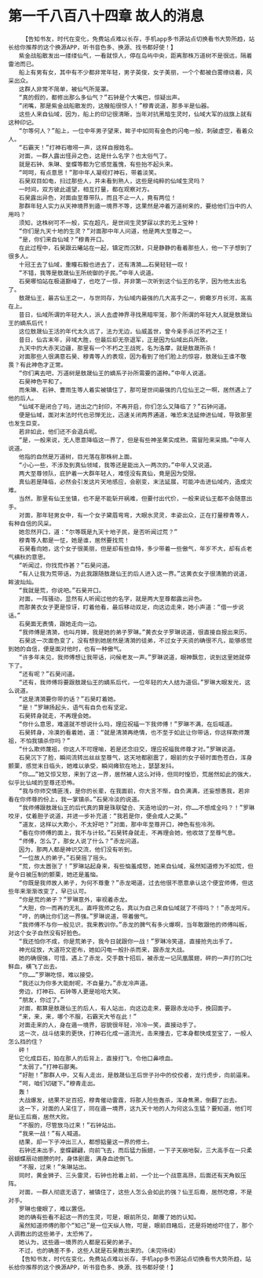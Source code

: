 # 第一千八百八十四章 故人的消息
        【告知书友，时代在变化，免费站点难以长存，手机app多书源站点切换看书大势所趋，站长给你推荐的这个换源APP，听书音色多、换源、找书都好使！】
       紫金战船散发出一缕缕仙气，一看就惊人，停在岛屿中央，距离那株万道树不是很远，隔着雷池而已。
       船上有男有女，其中有不少都非常年轻，男子英俊，女子美丽，一个个都被白雾缭绕着，风采出众。
       这群人非常不简单，被仙气所笼罩。
       “真的假的，都修出那么多仙气？”石钟是个大嘴巴，惊疑出声。
       “闭嘴，那是紫金战船散发的，这艘船很惊人！”穆青说道，那多半是仙器。
       这些人来自仙域，因为，船上的印记很清晰，当年对抗黑暗生灵时，仙域大军的战旗上就有这种印记。
       “尔等何人？”船上，一位中年男子望来，眸子中如同有金色的闪电一般，刺破虚空，看着众人。
       “石霸天！”打神石嗷唠一声，这样自报姓名。
       对面，一群人露出怪异之色，这是什么名字？也太俗气了。
       就是石钟、朱琳、皇蝶等都为它感觉羞愧，有些抬不起头来。
       “呵呵，有点意思！”那中年人凝视打神石，带着淡笑。
       石昊双目如电，扫过那些人，并未看到熟人，这些是纯粹的仙域生灵吗？
       一时间，双方彼此遥望，相互打量，都在观察对方。
       石昊露出异色，对面由至尊带队，而且不止一人，竟有两位！
       那群年轻人实力从天神境界到遁一境界不等，这果然是冲着万道树来的，要给他们当中的人用吗？
       须知，这株树可不一般，实在超凡，是世间生灵梦寐以求的无上宝种！
       “你们是九天十地的生灵？”对面那中年人问道，他是两大至尊之一。
       “是，你们来自仙域？”穆青开口。
       在此过程中，石昊跟云曦站在一起，镇定而沉默，只是静静的看着那些人，他一下子想到了很多人。
       十冠王去了仙域，重瞳石毅也进去了，还有清漪……石昊轻轻一叹！
       “不错，我等是敖晟仙王所统御的子民。”中年人说道。
       石昊哪怕站在极道巅峰了，也吃了一惊，并非第一次听到这个仙王的名字，因为他太出名了。
       敖晟仙王，最古仙王之一，与世同存，为仙域内最强的几大高手之一，俯瞰岁月长河，高高在上。
       昔日，仙域所谓的年轻大人，派人去虚神界寻找黑暗牢笼，那个所谓的年轻大人就是敖晟仙王的嫡系后代！
       这位敖晟仙王活的年代太久远了，法力无边，仙威盖世，曾今亲手杀过不朽之王！
       昔日，仙古末年，异域大胜，但最后却无奈退军，正是因为仙域出兵所致。
       九天中的大赤天边疆，那里有一个不朽之王战死，名为洛摩，就是敖晟所杀！
       对面那些人很满意石昊、穆青等人的表现，因为看到了他们脸上的惊容，敖晟仙王谁不敬畏？有此神色才正常。
       “你们离去吧，万道树是敖晟仙王的嫡系子孙所需要的道种。”中年人说道。
       石昊神色平和了。
       而朱琳、石钟、曹雨生等人着实被镇住了，那可是世间最强的几位仙王之一啊，居然遇上了他的后人。
       “仙域不是闭合了吗，进出之门封印，不再开启，你们怎么又降临了？”石钟问道。
       便是仙域，面对末法时代也忌惮无比，迅速关闭两界通道，唯恐末法延伸进仙域，导致那里也发生巨变。
       若非如此，他们还不会退兵呢。
       “是，一般来说，无人愿意降临这一界了，但是有些神圣果实成熟，需冒险来采摘。”中年人说道。
       他指的自然是万道树，目光落在那株树上面。
       “小心一些，不涉及到真仙领域，我等还是能出入一两次的。”中年人又说道。
       两大至尊领队，庇护着一大群年轻人，难怪没有真仙，竟是因为受限。
       真仙若是降临，必然会引发这片天地感应，会剧变，末法延展，可能冲击进仙域内，造成灾难。
       当然，那里有仙王坐镇，也不是不能斩开祸难，但要付出代价，一般来说仙王都不会随意出手。
       对面，那年轻男女中，有一个女子黛眉弯弯，大眼水灵灵，丰姿出众，正在打量穆青等人，有种自信的风采。
       她忽然开口，道：“尔等既是九天十地子民，是否听闻过荒？”
       穆青等人都是一怔，她是谁，居然要找荒！
       石昊看向她，这个女子很美丽，但是却有些自恃，多少带着一些傲气，年岁不大，却有点老气横秋的意思。
       “听闻过，你找荒作甚？”石昊问道。
       “有人让我为荒带话，为此我跟随敖晟仙王的后人进入这一界。”这黄衣女子很清脆的说道，眸波灿灿。
       “我就是荒，你说吧。”石昊开口。
       对面，一阵骚动，显然有人听闻过他的名字，就是两大至尊都露出异色。
       而那黄衣女子更是惊讶，盯着他看，最后移动双足，向这边走来，她小声道：“借一步说话。”
       石昊面无表情，跟她走向一边。
       “我师傅是清漪，也叫月婵，我是她的弟子罗琳。”黄衣女子罗琳说道，很直接自报出来历。
       石昊这一次面色变了，没有想到她居然是清漪的徒弟，不过女子天资的确很不凡，能够感觉到她的自信，便是面对他时，也有一种傲气。
       “许多年未见，我师傅想让我带话，问候老友一声。”罗琳说道，眼神飘忽，说到这里她就停下了。
       “还有呢？”石昊问道。
       “还有，我师傅将要跟敖晟仙王的嫡系后代，一位年轻的大人结为道侣。”罗琳大眼发光，这么说道。
       “这是清漪要你带的话？”石昊盯着她。
       “是！”罗琳扬起头，语气有自负也有坚定。
       石昊转身就走，不再理会她。
       “你什么意思，难道就不想说什么吗，理应祝福一下我师傅！”罗琳不满，在后喊道。
       石昊转身，冷漠的看着她，道：“就是清漪再绝情，也不至于如此让你带话，你这样欺师蔑祖，不怕我镇杀你吗？”
       “什么欺师蔑祖，你这人不可理喻，若是还念旧交，理应祝福我师尊才对。”罗琳说道。
       石昊沉下了脸，瞬间流转出丝丝至尊气，这天地都剧震了，眼前的女子顿时面色苍白，浑身颤栗，感觉末日临头，她难以承受，瞬间瘫软在地上，瑟瑟发抖。
       “你……”她又惊又怒，来到了这一界，居然被人这么对待，但同时惶恐，荒居然如此的强大，似乎比仙域的至尊还恐怖。
       “我与你师交情匪浅，是你的长辈，在我面前，你大言不惭，自负满满，还妄想愚我，若非看在你师尊的份上，我一掌镇杀。”石昊冷淡的说道。
       “我师傅跟敖晟仙王的后代真的算是珠联璧合、天造地设的一对，你……不想成全吗？！”罗琳咬牙，仗着胆子说道，并进一步补充道：“我若是你，便会成人之美。”
       “道友，这样以大欺小，不太好吧？”对面，那中年至尊开口，神色有些冷冽。
       “看在你师傅的面上，我不与计较。”石昊转身就走，不再理会她，他收敛了至尊气息。
       “师傅，怎么了，那女人说了什么？”赤龙问道。
       因为，那两人都是神识交流，他们没有听到。
       “一位故人的弟子。”石昊摇了摇头。
       “荒，你太嚣张了！”罗琳站起身来，有些恼羞成怒，她来自仙域，虽然知道修为不如荒，但是今日被压制的颤栗，她还是羞恼。
       “你既是我师故人弟子，为何不尊重？”赤龙喝道，过去他很不愿意承认这个便宜师傅，但这些年来渐渐改变了，早已认可。
       “你是荒的弟子？”罗琳意外，审视着赤龙。
       “大胆，你一而再的无礼，直呼我师之名，真以为自己来自仙域就了不得吗？！”赤龙呵斥。
       “哼，的确比你们这一界强。”罗琳说道，带着傲气。
       “我师傅不与你一般见识，我来教训你。”赤龙的脾气有多火爆啊，当年敢跟他的师傅叫板，对这个女子自然没有好脸色。
       “我还怕你不成，你是荒弟子，我今日就跟你一战！”罗琳冷笑道，直接抢先出手了。
       神光绽放，大道符文密布，她如闪电一般扑杀而来，跟赤龙大战。
       她的确很强，可惜，遇上了赤龙，交手数十招后，被赤龙一记凤凰展翅，砰的一声打的口吐鲜血，横飞了出去。
       “你……”罗琳吃惊，难以接受。
       “我还以为你多大能耐呢，不自量力。”赤龙冷声道。
       旁边，打神石、石钟等人更是哈哈大笑。
       “朋友，你过了。”
       对面，都算是敖晟仙王的后人，有人站出，向这边走来，要跟赤龙动手，挽回面子。
       “来，来，来，哪个不服，石霸天大爷在此！”
       对面走来的人，身在遁一境界，容貌很年轻，冷冷一笑，直接动手了。
       这一次，战斗结束的更快，打神石化成一道流光，击来撞去，它本身都快成至宝了，一般人怎么挡的住？
       砰！
       它化成巨石，拍在那人的后背上，直接打飞，令他口鼻喷血。
       “太弱了。”打神石鄙夷。
       “好胆！”那群人中，又有人走出，是敖晟仙王后世子孙中的佼佼者，龙行虎步，向前逼来。
       “呵，咱们切磋下。”穆青走出。
       轰！
       大战爆发，结果不足百招，穆青催动雷霆，将那人险些轰杀，浑身焦黑，倒翻了出去。
       这一下，对面的人呆住了，同在遁一境界，这九天十地的人为何这么生猛？要知道，他们可是仙王后裔，居然大败。
       “不服的，尽管放马过来！”石钟站出。
       “我来一战！”有人喊道。
       结果，却一下子冲出三人，都想掂量这一界的修士。
       石钟还未出手，皇蝶翩翩，向前飞去，而后猛力振翅，一下子天崩地裂，三大高手在一只柔弱蝴蝶扇动翅膀的时，身体剧震，满身血迹倒飞。
       “不服，过来！”朱琳站出。
       同时，黄金狮子、三头雷灵，石钟也抢着上前，一个比一个战意高昂，后面还有天角蚁压阵。
       对面，一群人彻底无语了，被镇住了，这些人怎么会如此的强？仙王后裔，居然吃瘪，不是对手。
       罗琳也傻眼了，难以置信。
       她的确有些看不起这一界的生灵，可是，眼前所见，颠覆了她的认知。
       虽然知道师傅的那个“知己”是一位天纵人物，可是，眼前目睹后，还是将她给吓住了，那个人调教出的这些弟子，太恐怖了。
       她认为，这些遁一境界的人都是石昊的弟子。
       不过，也的确差不多，这些人就是石昊教出来的。（未完待续）
       【告知书友，时代在变化，免费站点难以长存，手机app多书源站点切换看书大势所趋，站长给你推荐的这个换源APP，听书音色多、换源、找书都好使！】